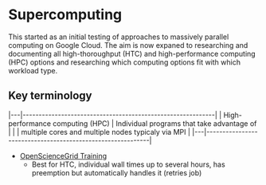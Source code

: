 
# Supercomputing

This started as an initial testing of approaches to massively parallel computing
on Google Cloud.  The aim is now expaned to researching and documenting all
high-thoroughput (HTC) and high-performance computing (HPC) options and
researching which computing options fit with which workload type.

## Key terminology

|---|------------------------------------------------------------|
| High-performance computing (HPC) | Individual programs that take advantage of |
|                             | multiple cores and multiple nodes typicaly via MPI |
|---|------------------------------------------------------------|


- [OpenScienceGrid Training](https://swc-osg-workshop.github.io/OSG-UserTraining-RMACC17/index.html)
    - Best for HTC, individual wall times up to several hours, has preemption
      but automatically handles it (retries job)

